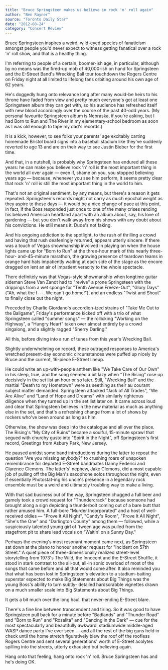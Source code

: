 ```yaml
---
title: "Bruce Springsteen makes us believe in rock 'n' roll again"
author: "Ben Rayner"
source: "Toronto Daily Star"
date: "2012-08-24"
category: "Concert Review"
---
```


Bruce Springsteen inspires a weird, wild-eyed species of fanaticism amongst people you'd never expect to witness getting fanatical over a rock 'n' roll show, and that is a healthy thing.

I'm referring to people of a certain, boomer-ish age, in particular, although by no means was the fired-up mob of 40,000-ish on hand for Springsteen and the E-Street Band's Wrecking Ball tour touchdown the Rogers Centre on Friday night at all limited to lifelong fans orbiting around his own age of 62 years.

He's doggedly hung onto relevance long after many would-be heirs to his throne have faded from view and pretty much everyone's got at least one Springsteen album they can get with, so his audience has refreshed itself with new blood accordingly over the course of the past 40-odd years. (My personal favourite Springsteen album is Nebraska, if you're asking, but I had Born to Run and The River in my elementary-school bedroom as soon as I was old enough to tape my dad's records.)

It is a kick, however, to see folks your parents' age excitably carting homemade Bristol board signs into a baseball stadium like they've suddenly reverted to age 13 and are on their way to see Justin Bieber for the first time.

And that, in a nutshell, is probably why Springsteen has endured all these years: he can make you believe rock 'n' roll is the most important thing in the world all over again — even if, shame on you, you stopped believing years ago — because, whenever you see him perform, it seems pretty clear that rock 'n' roll is still the most important thing in the world to him.

That's not an original sentiment, by any means, but there's a reason it gets repeated. Springsteen's records might not carry as much epochal weight as they aspire to these days — it would be a nice change of pace at this point, in fact, if the Boss responded just once to one of the many crises rending his beloved American heartland apart with an album about, say, his love of gardening — but you don't walk away from his shows with any doubt about his convictions. He still means it. Dude's not faking.

And his ongoing addiction to the spotlight, to the rush of thrilling a crowd and having that rush deafeningly returned, appears utterly sincere. If there was a touch of Vegas showmanship involved in playing on when the house lights came up for "Born to Run" at the three-hour mark of this nearly three-hour- and-45-minute marathon, the growing presence of teardown teams in orange hard hats impatiently waiting at each side of the stage as the encore dragged on lent an air of impatient veracity to the whole spectacle.

There definitely was that Vegas-style showmanship when longtime guitar sideman Steve Van Zandt had to "revive" a prone Springsteen with the drippings from a wet sponge for "Tenth Avenue Freeze-Out", "Glory Days" ("Ah, what the f---. We can't go home!"), and an endless "Twist and Shout" to finally close out the night.

Preceded by Charlie Giordano's accordion-ized strains of "Take Me Out to the Ballgame", Friday's performance kicked off with a trio of what Springsteen called "summer songs" — the rollicking "Working on the Highway", a "Hungry Heart" taken over almost entirely by a crowd singalong, and a slightly ragged "Sherry Darling."

All this, before diving into a run of tunes from this year's Wrecking Ball.

Slightly underwhelming on record, these outraged responses to America's wretched present-day economic circumstances were puffed up nicely by Bruce and the current, 16-piece E-Street lineup.

He could write an up-with-people anthem like "We Take Care of Our Own" in his sleep, true, and the song seemed a bit lazy when "The Rising" rose up decisively in the set list an hour or so later. Still, "Wrecking Ball" and the martial "Death to my Hometown" were as seething as their au courant subject matter demanded. Springsteen attacked "Jack of All Trades", "We Are Alive" and "Land of Hope and Dreams" with similarly righteous diligence when they turned up in the set list later on. It came across loud and clear that Springsteen believes in the new material as much as anything else in the set, and that's a refreshing change from a lot of shows by rockers who've been around as long as him.

Otherwise, the show was deep into the catalogue and all over the place. The Rising's "My City of Ruins" became a soulful, 15-minute sprawl that segued with churchy gusto into "Spirit in the Night", off Springsteen's first record, Greetings from Asbury Park, New Jersey.

He paused amidst some band introductions during the latter to repeat the question "Are you missing anybody?" to crushing roars of unspoken remembrance for departed E-Street bandmates Danny Federici and Clarence Clemons. The latter's' nephew, Jake Clemons, did a most capable job of pulling off the Big Man's saxophone solos throughout the night, even if essentially Photostat-ing his uncle's presence in a legendary rock ensemble must be a weird and ultimately troubling way to make a living.

With that sad business out of the way, Springsteen chugged a full beer and gamely took a crowd request for "Thundercrack" because someone had brought along a sign depicting a thunderbolt coming out of a bare butt that rather amused him. A full-bore "Murder Incorporated" and a host of well-received oldies — "Prove It All Night", "Candy's Room", "Prove It All Night", "She's the One" and "Darlington County" among them — followed, while a suspiciously talented young girl of 'tween age was pulled from the stagefront pit to share lead vocals on "Waitin' on a Sunny Day."

Perhaps the evening's most resonant moment came next, as Springsteen sat down at the piano to honour another request for "Incident on 57th Street." A quiet piece of three-dimensionally realized street-level storytelling from 1973's The Wild, the Innocent and the E-Street Shuffle, it stood in stark contrast to the all-out, all-in sonic overload of most of the songs that came before and all that would come after. It also reminded you that what has been lost in Springsteen's elevation to a stadium-baiting superstar expected to make Big Statements about Big Things was the young Boss's ability to turn subtly- detailed hardscrabble vignettes drawn on a much smaller scale into Big Statements about Big Things.

It gets a bit much over the long haul, that never-ending E-Street blare.

There's a fine line between transcendent and tiring. So it was good to have Springsteen pull back for a minute before "Badlands" and "Thunder Road" and "Born to Run" and "Rosalita" and "Dancing in the Dark" — cue for the most spectacularly and beautifully awkward, stadiumwide middle-aged WASP dance party I've ever seen — and all the rest of the big guns held in check until the home stretch figuratively blew the roof off the roofless Rogers Centre and sent several generations' worth of E-Street acolytes spilling into the streets, utterly exhausted but believing again.

Hang onto that feeling, hang onto rock 'n' roll. Bruce Springsteen has and he's doing OK.
